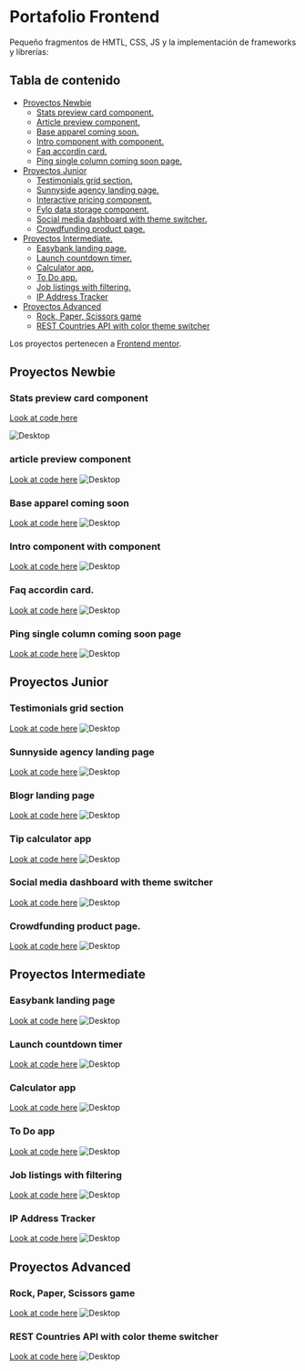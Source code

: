 # Portafolio Frontend

Pequeño fragmentos de HMTL, CSS, JS y la implementación de frameworks y librerías:

## Tabla de contenido

- [Proyectos Newbie](#proyectos-newbie)
  - [Stats preview card component.](#stats-preview-card-component)
  - [Article preview component.](#article-preview-component)
  - [Base apparel coming soon.](#base-apparel-coming-soon)
  - [Intro component with component.](#intro-component-with-component)
  - [Faq accordin card.](#faq-accordin-card)
  - [Ping single column coming soon page.](#ping-single-column-coming-soon-page)
- [Proyectos Junior](#proyectos-junior)
  - [Testimonials grid section.](#testimonials-grid-section)
  - [Sunnyside agency landing page.](#sunnyside-agency-landing-page)
  - [Interactive pricing component.](#interactive-pricing-component)
  - [Fylo data storage component.](#fylo-data-storage-component)
  - [Social media dashboard with theme switcher.](#social-media-dashboard-with-theme-switcher)
  - [Crowdfunding product page.](#crowdfunding-product-page)
- [Proyectos Intermediate.](#proyectos-intermediate)
  - [Easybank landing page.](#easybank-landing-page)
  - [Launch countdown timer.](#launch-countdown-timer)
  - [Calculator app.](#calculator-app)
  - [To Do app.](#todo-app)
  - [Job listings with filtering.](#job-listings-with-filtering)
  - [IP Address Tracker](#ip-address-tracker)
- [Proyectos Advanced](#proyectos-advanced)
  - [Rock, Paper, Scissors game](#rock-paper-scissors-game)
  - [REST Countries API with color theme switcher](#rest-countries-api-with-color-theme-switcher)

Los proyectos pertenecen a [Frontend mentor](https://www.frontendmentor.io/).

## Proyectos Newbie

### Stats preview card component 
[Look at code here](https://github.com/Mooenz/Frontend-portafolio/tree/main/stats-preview-card-component-main)

![Desktop](./stats-preview-card-component-main/solution-capture/Mooenz-desktop-solution.png)

### article preview component
[Look at code here](https://github.com/Mooenz/Frontend-portafolio/tree/main/article-preview-component-master)
![Desktop](./article-preview-component-master/solution-capture/mooenz-desktop-solution.png)

### Base apparel coming soon 
[Look at code here](https://github.com/Mooenz/Frontend-portafolio/tree/main/base-apparel-coming-soon-master)
![Desktop](./base-apparel-coming-soon-master/solution-capture/mooenz-desktop-normal-solution.png)

### Intro component with component 
[Look at code here](https://github.com/Mooenz/Frontend-portafolio/tree/main/intro-component-with-signup-form-master)
![Desktop](./intro-component-with-signup-form-master/solution-capture/mooenz-desktop-solution.png)

### Faq accordin card. 
[Look at code here](https://github.com/Mooenz/Frontend-portafolio/tree/main/faq-accordion-card-main)
![Desktop](./faq-accordion-card-main/solution-capture/mooenz-desktop-solution.png)

### Ping single column coming soon page 
[Look at code here](https://github.com/Mooenz/Frontend-portafolio/tree/main/ping-coming-soon-page-master)
![Desktop](./ping-coming-soon-page-master/solution-capture/mooenz-desktop-solution.png)

## Proyectos Junior

### Testimonials grid section 
[Look at code here](https://github.com/Mooenz/Frontend-portafolio/tree/main/testimonials-grid-section-main)
![Desktop](./testimonials-grid-section-main/solution-capture/mooenz-desktop-solution.png)

### Sunnyside agency landing page
[Look at code here](https://github.com/Mooenz/Frontend-portafolio/tree/main/sunnyside-agency-landing-page-main)
![Desktop](./sunnyside-agency-landing-page-main/solution-capture/mooenz-desktop-solution.png)

### Blogr landing page 
[Look at code here](https://github.com/Mooenz/Frontend-portafolio/tree/main/blogr-landing-page)
![Desktop](./blogr-landing-page/solution-capture/mooenz-desktop-solution.png)

### Tip calculator app
[Look at code here](https://github.com/Mooenz/Frontend-portafolio/tree/main/tip-calculator-app)
![Desktop](./tip-calculator-app/mooenz-desktop-solution.png)

### Social media dashboard with theme switcher 
[Look at code here](https://github.com/Mooenz/Frontend-portafolio/tree/main/social-media-dashboard-with-theme-switcher-master)
![Desktop](./social-media-dashboard-with-theme-switcher-master/solution-capture/mooenz-desktop-solution.png)

### Crowdfunding product page. 
[Look at code here](https://github.com/Mooenz/Frontend-portafolio/tree/main/crowdfunding-product-page-main)
![Desktop](./crowdfunding-product-page-main/solution-capture/mooenz-desktop-solution.png)

## Proyectos Intermediate

### Easybank landing page 
[Look at code here]()
![Desktop](.//solution-capture/mooenz-desktop-solution.png)

### Launch countdown timer 
[Look at code here]()
![Desktop](.//solution-capture/mooenz-desktop-solution.png)

### Calculator app 
[Look at code here]()
![Desktop](.//solution-capture/mooenz-desktop-solution.png)

### To Do app
[Look at code here]()
![Desktop](.//solution-capture/mooenz-desktop-solution.png)

### Job listings with filtering 
[Look at code here]()
![Desktop](.//solution-capture/mooenz-desktop-solution.png)

### IP Address Tracker
[Look at code here]()
![Desktop](.//solution-capture/mooenz-desktop-solution.png)

## Proyectos Advanced

### Rock, Paper, Scissors game
[Look at code here]()
![Desktop](.//solution-capture/mooenz-desktop-solution.png)

### REST Countries API with color theme switcher 
[Look at code here]()
![Desktop](.//solution-capture/mooenz-desktop-solution.png)